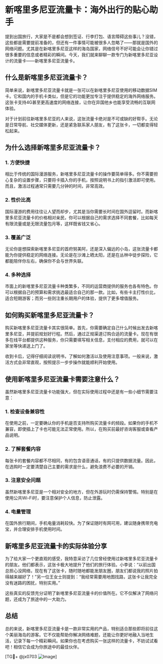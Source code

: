 # 新喀里多尼亚流量卡：海外出行的贴心助手

提到出国旅行，大家是不是都会想到签证、行李打包、语言障碍这些事儿？没错，这些都是需要提前准备的，但还有一件事情可能被很多人忽略了——那就是国外的网络问题。尤其是在新喀里多尼亚这样的海岛国家，网络信号不好可能会让你错过很多重要的信息或者精彩的瞬间。今天，我们就来聊聊一款专门为新喀里多尼亚设计的流量卡——新喀里多尼亚流量卡。

## 什么是新喀里多尼亚流量卡？

简单来说，新喀里多尼亚流量卡就是一张可以在新喀里多尼亚使用的移动数据SIM卡。它和国内的手机卡类似，但是它的功能更加专注于提供稳定的海外网络服务。这张卡支持4G甚至更高速度的网络连接，让你在异国他乡也能享受流畅的互联网体验。

对于计划前往新喀里多尼亚的人来说，这张流量卡绝对是不可或缺的好帮手。无论是日常导航、社交媒体更新，还是紧急联系家人朋友，有了这张卡，一切都变得轻松起来。

## 为什么选择新喀里多尼亚流量卡？

### 1. **方便快捷**

相比于传统的国际漫游服务，新喀里多尼亚流量卡的操作要简单得多。你不需要担心复杂的设置步骤，只要将卡插入你的手机，按照说明书上的指引激活即可使用。而且，激活过程通常只需要几分钟的时间，非常高效。

### 2. **性价比高**

国际漫游的费用往往让人望而却步，尤其是当你需要长时间在国外逗留时。而新喀里多尼亚流量卡的价格相对亲民，你可以根据自己的需求选择不同套餐，比如每天有限流量或是无限流量包月等，这样既省钱又省心。

### 3. **覆盖广泛**

无论你是想探索新喀里多尼亚的首府努美阿，还是深入偏远的小岛，这张流量卡都能为你提供稳定的网络连接。无论是在沙滩上晒太阳，还是在丛林中徒步探险，它都能陪伴你左右，确保你不会与世界失联。

### 4. **多种选择**

市面上的新喀里多尼亚流量卡种类繁多，不同的运营商提供的服务也各有特色。你可以根据自己的预算和需求挑选最适合自己的那一款。比如，有些卡主打性价比，适合短期游客；而另一些则注重长期用户的体验，提供了更多增值服务。

## 如何购买新喀里多尼亚流量卡？

购买新喀里多尼亚流量卡其实很简单。首先，你需要确定自己什么时候出发去新喀里多尼亚，并提前规划好行程。然后，通过正规渠道订购合适的流量卡。现在有很多在线平台都提供这种服务，你只需要填写相关信息，支付相应的费用，就可以在家坐等快递送上门了。

收到卡后，记得仔细阅读说明书，了解如何激活以及使用注意事项。一般来说，激活方式会非常直观，按照提示一步步操作就能顺利开始使用。

## 使用新喀里多尼亚流量卡需要注意什么？

虽然新喀里多尼亚流量卡功能强大，但在实际使用过程中还是有一些小细节需要注意：

### 1. **检查设备兼容性**

在使用之前，一定要确认你的手机是否支持所购买流量卡的频段。如果你的手机不兼容，即使插上了卡也可能无法正常使用。所以，在购买前最好咨询客服或查看产品说明。

### 2. **了解套餐内容**

每张卡的套餐内容都不尽相同，有的包含语音通话，有的只提供数据流量。因此，在选购时一定要清楚自己主要的需求是什么，避免浪费不必要的开销。

### 3. **注意安全问题**

虽然新喀里多尼亚是一个相对安全的地方，但在外游玩时仍需保持警惕。特别是在使用公共Wi-Fi时，要注意保护个人信息，防止泄露。

### 4. **电量管理**

在国外旅行期间，手机电量消耗较快。为了保证随时有网可用，建议随身携带充电宝，并合理安排手机使用时间。

## 新喀里多尼亚流量卡的实际体验分享

为了给大家一个更直观的感受，我特意采访了几位曾经使用过新喀里多尼亚流量卡的朋友。他们都表示，这张卡极大地提升了他们的旅行体验。小李说：“以前出国总担心没网络，现在有了这张卡，随时随地都能发朋友圈，朋友们都说我的照片拍得越来越好了！”另一位王女士则提到：“我经常需要用地图找路，这张卡让我完全没有迷路的困扰，特别实用。”

这些真实的反馈充分证明了新喀里多尼亚流量卡的价值所在。它不仅解决了网络问题，还成为了旅途中的一大助力。

## 总结

总的来说，新喀里多尼亚流量卡是一款非常实用的产品，特别适合那些即将前往这个美丽海岛的游客。它不仅能帮助你解决网络难题，还能让你更好地融入当地生活，记录下每一个精彩瞬间。如果你也在考虑购买一张这样的流量卡，不妨试试看吧！相信它会成为你旅途中的最佳伙伴。

[TG💪+ @jx0703 ![Image](https://github.com/user-attachments/assets/dbca1d08-cadb-493c-b0ec-ad6f7a83f270)]